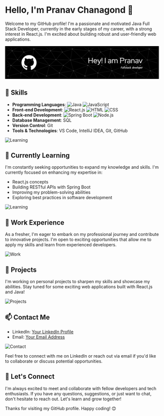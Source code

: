 # Hello, I'm Pranav Chanagond 👋

Welcome to my GitHub profile! I'm a passionate and motivated Java Full Stack Developer, currently in the early stages of my career, with a strong interest in React.js. I'm excited about building robust and user-friendly web applications.

![GitHub Header](https://github.com/Pranavchanagond/Pranavchanagond/blob/main/header-image.jpg)

## 🔨 Skills

- **Programming Languages**: 
  ![Java](https://your-github-repo-url.com/java-logo.png) ![JavaScript](https://your-github-repo-url.com/javascript-logo.png)
- **Front-end Development**: 
  ![React.js](https://your-github-repo-url.com/react-logo.png) ![HTML](https://your-github-repo-url.com/html-logo.png) ![CSS](https://your-github-repo-url.com/css-logo.png)
- **Back-end Development**: 
  ![Spring Boot](https://your-github-repo-url.com/spring-logo.png) ![Node.js](https://your-github-repo-url.com/node-logo.png)
- **Database Management**: SQL
- **Version Control**: Git
- **Tools & Technologies**: VS Code, IntelliJ IDEA, Git, GitHub

![Learning](https://your-github-repo-url.com/learning-image.jpg)

## 🌱 Currently Learning

I'm constantly seeking opportunities to expand my knowledge and skills. I'm currently focused on enhancing my expertise in:

- React.js concepts
- Building RESTful APIs with Spring Boot
- Improving my problem-solving abilities
- Exploring best practices in software development

![Learning](https://your-github-repo-url.com/learning-image.jpg)

## 💼 Work Experience

As a fresher, I'm eager to embark on my professional journey and contribute to innovative projects. I'm open to exciting opportunities that allow me to apply my skills and learn from experienced developers.

![Work](https://your-github-repo-url.com/work-image.jpg)

## 🚀 Projects

I'm working on personal projects to sharpen my skills and showcase my abilities. Stay tuned for some exciting web applications built with React.js and Java!

![Projects](https://your-github-repo-url.com/projects-image.jpg)

## 📫 Contact Me

- LinkedIn: [Your LinkedIn Profile]([https://www.linkedin.com/in/yourprofile](https://www.linkedin.com/in/pranav-chanagond-aa01b219a/))
- Email: [Your Email Address](pranav.ssc@gmail.com)

![Contact](https://your-github-repo-url.com/contact-image.jpg)

Feel free to connect with me on LinkedIn or reach out via email if you'd like to collaborate or discuss potential opportunities.

## 🤝 Let's Connect

I'm always excited to meet and collaborate with fellow developers and tech enthusiasts. If you have any questions, suggestions, or just want to chat, don't hesitate to reach out. Let's learn and grow together!

Thanks for visiting my GitHub profile. Happy coding! 😊
